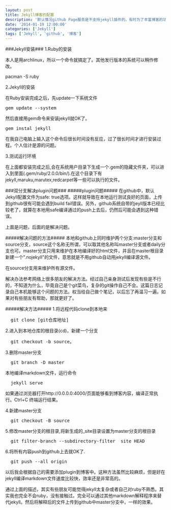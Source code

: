 ```yaml
---
layout: post
title: Jekyll博客的配置
description: '默认情况github Page服务是不支持jekyll插件的，有时为了丰富博客的功能，需要插件对博客内容进行处理。参考网上的方法，利用git方便的分支管理来将markdown文件编译成html文件后直接上传到github的master分支下' 
date: '2014-01-19 12:00:00'
categories: ['Jekyll']
tags: ['Jekyll', 'github', '博客']
---
```



###Jekyll安装###
1.Ruby的安装

本人是用archlinux，所以一个命令就搞定了。其他发行版本的系统可以稍作修改。

pacman -S ruby
<!--more-->
2.Jekyll的安装

在Ruby安装完成之后，先update一下系统文件
<pre class="prettyprint">
gem update --system
</pre>
然后直接用gem命令来安装jekyll就OK了。
<pre class="prettyprint">
gem instal jekyll
</pre>
在我自己电脑上输入这个命令后很长时间没有反应，过了很长时间才进行安装过程。个人估计是源的问题。

3.测试运行环境

在上面都安装完成之后,会在系统用户目录下生成一个.gem的隐藏文件夹，可以进入到里面(.gem/ruby/2.0.0/bin/).在这个目录下有jekyll,maruku,marutex,redcarpet等一些可以执行的文件。

###双分支解决plugin问题###
#####plugin问题#####
在github中，默认Jekyll配置文件为safe: true选项。这样就导致在本地运行测试良好的页面，上传到github很有可能会遇到build fail错误。另外，github系统自带的jeyll版本已经比较老了，就算在本地用safe编译通过的push上去后，仍然后可能会遇到这种错误。

上面是问题，后面的是解决问题。

#####解决问题的方法#####
本地和github上同时维护两个分支:master分支和source分支，source这个名称无所谓，可以取其他名称叫master分支或者daily分支也可。master分支只用来维护在本地编译好的html文件，并且在master根目录新建一个".nojekyll"的文件，意思就是不用github自动用jekyll编译源文件。

在source分支用来维护所有源文件。

解决办法参考网络上很多朋友的解决方法。经过自己亲身测试后发现有些是不行的，不知道为什么，毕竟自己是个git菜鸟，复杂的git操作自己不会。这篇日志记录自己本机能够这个问题的方法。权当给自己做个笔记，以后忘了再温习一遍。如果对有些朋友有帮助，那就更好了。

#####解决方法#####
1.将远程代码clone到本地来
<pre class="prettyprint">
  git clone [git仓库地址]
</pre>
2.进入到本地仓库的根目录(cd)，新建一个分支
<pre class="prettyprint">
  git checkout -b source。
</pre>
3.删除master分支
<pre class="prettyprint">
  git branch -D master
</pre>
  本地编译markdown文件，运行命令
<pre class="prettyprint">
  jekyll serve
</pre>
  如果通过浏览器打开http://0.0.0.0:4000/页面能够看到博客内容，编译正常执行。Ctrl+C 终端运行结果。
  
4.新建master分支
<pre class="prettyprint">
  git checkout -B source
</pre>
5.修改master分支的根目录,将新生成的_site目录设置为master分支的根目录
<pre class="prettyprint">
  git filter-branch --subdirectory-filter _site HEAD
</pre>
6.将所有内容push到github上去就OK了.
<pre class="prettyprint">
  git push --all origin
</pre>
以后我会根据自己的需要添加plugin到博客中。这种方法虽然比较麻烦，但是好在jekyll编译markdown文件速度比较快，效率还是非常高的。

通过上面的描述，其实有些朋友可能觉得jekyll太复杂或者自己对ruby不熟悉。其实我也完全不会ruby，没有接触过。完全可以通过其他markdown解释程序来替代jekyll。然后将解释后的文件上传到github中master分支中，一样的效果。
